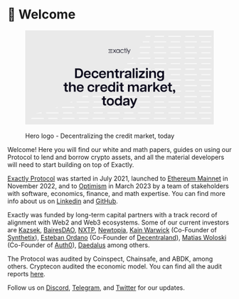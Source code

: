 # 🔔 Welcome

<figure><img src=".gitbook/assets/14.png" alt=""><figcaption><p>Hero logo - Decentralizing the credit market, today</p></figcaption></figure>

Welcome! Here you will find our white and math papers, guides on using our Protocol to lend and borrow crypto assets, and all the material developers will need to start building on top of Exactly.

[Exactly Protocol](https://exact.ly/) was started in July 2021, launched to [Ethereum Mainnet](https://app.exact.ly/?n=mainnet) in November 2022, and to [Optimism](https://app.exact.ly/?n=optimism) in March 2023 by a team of stakeholders with software, economics, finance, and math expertise. You can find more info about us on [Linkedin](https://linkedin.com/company/exactly-protocol) and [GitHub](https://github.com/orgs/exactly/people).

Exactly was funded by long-term capital partners with a track record of alignment with Web2 and Web3 ecosystems. Some of our current investors are [Kazsek](https://www.kaszek.com/), [BairesDAO](https://twitter.com/bairesdao), [NXTP](https://www.nxtp.vc/), [Newtopia](https://newtopia.vc/), [Kain Warwick](https://twitter.com/kaiynne) (Co-Founder of [Synthetix](https://synthetix.io/)), [Esteban Ordano](https://twitter.com/eordano) (Co-Founder of [Decentraland](https://decentraland.org/)), [Matias Woloski](https://twitter.com/woloski) (Co-Founder of [Auth0](https://auth0.com/)), [Daedalus](https://www.daedalus.gg/) among others.

The Protocol was audited by Coinspect, Chainsafe, and ABDK, among others. Cryptecon audited the economic model. You can find all the audit reports [here](https://docs.exact.ly/security/audits).

Follow us on [Discord](https://discord.gg/nFKzxNvz), [Telegram](https://t.me/exactlyFinance), and [Twitter](https://twitter.com/exactly\_finance) for our updates.
